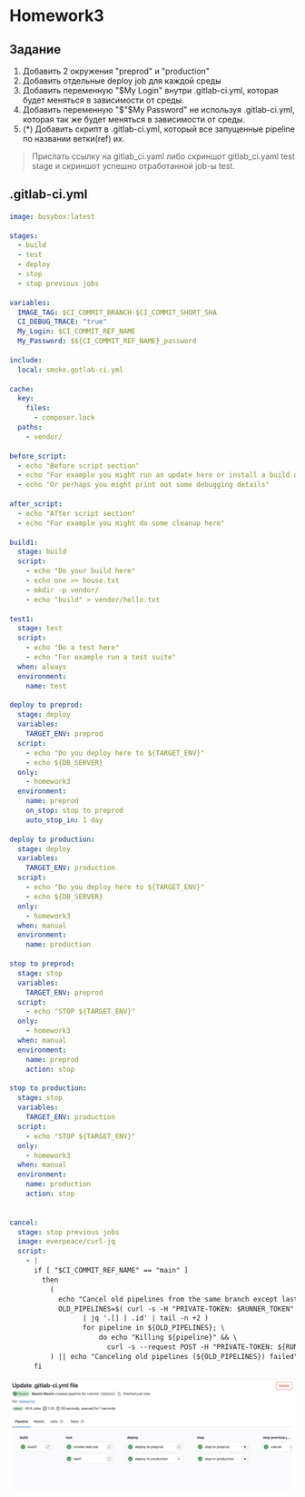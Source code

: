 # Homework3

## Задание
1. Добавить 2 окружения "preprod" и "production"
2. Добавить отдельные deploy job для каждой среды
3. Добавить переменную "$My Login" внутри .gitlab-ci.yml, которая будет меняться в зависимости от среды.
4. Добавить переменную "$"$My Password" не используя .gitlab-ci.yml, которая так же будет меняться в зависимости от среды.
5. (*) Добавить скрипт в .gitlab-ci.yml, который все запущенные pipeline по названии ветки(ref) их.

> Прислать ссылку на gitlab_ci.yaml либо скриншот gitlab_ci.yaml test stage и скриншот успешно отработанной job-ы test.

## .gitlab-ci.yml
```yaml
image: busybox:latest

stages:
  - build
  - test
  - deploy
  - stop
  - stop previous jobs

variables:
  IMAGE_TAG: $CI_COMMIT_BRANCH-$CI_COMMIT_SHORT_SHA
  CI_DEBUG_TRACE: "true"
  My_Login: $CI_COMMIT_REF_NAME
  My_Password: $${CI_COMMIT_REF_NAME}_password

include:
  local: smoke.gotlab-ci.yml

cache:
  key:
    files:
      - composer.lock
  paths:
    - vendor/

before_script:
  - echo "Before script section"
  - echo "For example you might run an update here or install a build dependency"
  - echo "Or perhaps you might print out some debugging details"

after_script:
  - echo "After script section"
  - echo "For example you might do some cleanup here"

build1:
  stage: build
  script:
    - echo "Do your build here"
    - echo one >> house.txt
    - mkdir -p vendor/
    - echo "build" > vendor/hello.txt

test1:
  stage: test
  script:
    - echo "Do a test here"
    - echo "For example run a test suite"
  when: always
  environment:
    name: test

deploy to preprod:
  stage: deploy
  variables:
    TARGET_ENV: preprod
  script:
    - echo "Do you deploy here to ${TARGET_ENV}"
    - echo ${DB_SERVER}
  only:
    - homework3
  environment:
    name: preprod
    on_stop: stop to preprod
    auto_stop_in: 1 day

deploy to production:
  stage: deploy
  variables:
    TARGET_ENV: production
  script:
    - echo "Do you deploy here to ${TARGET_ENV}"
    - echo ${DB_SERVER}
  only:
    - homework3
  when: manual
  environment:
    name: production

stop to preprod:
  stage: stop
  variables:
    TARGET_ENV: preprod
  script:
    - echo "STOP ${TARGET_ENV}"
  only:
    - homework3
  when: manual
  environment:
    name: preprod
    action: stop

stop to production:
  stage: stop
  variables:
    TARGET_ENV: production
  script:
    - echo "STOP ${TARGET_ENV}"
  only:
    - homework3
  when: manual
  environment:
    name: production
    action: stop


cancel:
  stage: stop previous jobs
  image: everpeace/curl-jq
  script:
    - |
      if [ "$CI_COMMIT_REF_NAME" == "main" ]
        then
          (
            echo "Cancel old pipelines from the same branch except last"
            OLD_PIPELINES=$( curl -s -H "PRIVATE-TOKEN: $RUNNER_TOKEN" "https://gitlab.com/api/v4/projects/${CI_PROJECT_ID}/pipelines?ref=${CI_COMMIT_REF_NAME}&status=running" \
                  | jq '.[] | .id' | tail -n +2 )
                  for pipeline in ${OLD_PIPELINES}; \
                      do echo "Killing ${pipeline}" && \
                        curl -s --request POST -H "PRIVATE-TOKEN: ${RUNNER_TOKEN}" "https://gitlab.com/api/v4/projects/${CI_PROJECT_ID}/pipelines/${pipeline}/cancel"; done
          ) || echo "Canceling old pipelines (${OLD_PIPELINES}) failed"
      fi


```
![Alt text](<fotos/Снимок экрана_1.png>)